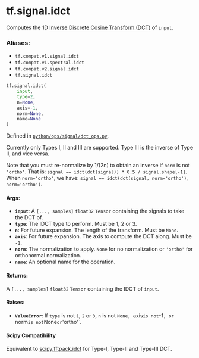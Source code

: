 <div itemscope itemtype="http://developers.google.com/ReferenceObject">
<meta itemprop="name" content="tf.signal.idct" />
<meta itemprop="path" content="Stable" />
</div>

# tf.signal.idct

Computes the 1D [Inverse Discrete Cosine Transform (DCT)][idct] of `input`.

### Aliases:

* `tf.compat.v1.signal.idct`
* `tf.compat.v1.spectral.idct`
* `tf.compat.v2.signal.idct`
* `tf.signal.idct`

``` python
tf.signal.idct(
    input,
    type=2,
    n=None,
    axis=-1,
    norm=None,
    name=None
)
```



Defined in [`python/ops/signal/dct_ops.py`](/code/stable/tensorflow/python/ops/signal/dct_ops.py).

<!-- Placeholder for "Used in" -->

Currently only Types I, II and III are supported. Type III is the inverse of
Type II, and vice versa.

Note that you must re-normalize by 1/(2n) to obtain an inverse if `norm` is
not `'ortho'`. That is:
`signal == idct(dct(signal)) * 0.5 / signal.shape[-1]`.
When `norm='ortho'`, we have:
`signal == idct(dct(signal, norm='ortho'), norm='ortho')`.



#### Args:


* <b>`input`</b>: A `[..., samples]` `float32` `Tensor` containing the signals to take
  the DCT of.
* <b>`type`</b>: The IDCT type to perform. Must be 1, 2 or 3.
* <b>`n`</b>: For future expansion. The length of the transform. Must be `None`.
* <b>`axis`</b>: For future expansion. The axis to compute the DCT along. Must be `-1`.
* <b>`norm`</b>: The normalization to apply. `None` for no normalization or `'ortho'`
  for orthonormal normalization.
* <b>`name`</b>: An optional name for the operation.


#### Returns:

A `[..., samples]` `float32` `Tensor` containing the IDCT of `input`.



#### Raises:


* <b>`ValueError`</b>: If `type` is not `1`, `2` or `3`, `n` is not `None, `axis` is
  not `-1`, or `norm` is not `None` or `'ortho'`.

[idct]:
https://en.wikipedia.org/wiki/Discrete_cosine_transform#Inverse_transforms

#### Scipy Compatibility
Equivalent to [scipy.fftpack.idct](https://docs.scipy.org/doc/scipy-0.14.0/reference/generated/scipy.fftpack.idct.html)
 for Type-I, Type-II and Type-III DCT.

